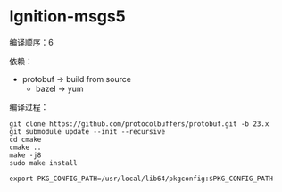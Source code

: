 # Ignition-msgs5

编译顺序：6

依赖：

- protobuf -> build from source
  -   bazel -> yum
  

编译过程：

```
git clone https://github.com/protocolbuffers/protobuf.git -b 23.x
git submodule update --init --recursive
cd cmake
cmake ..
make -j8
sudo make install

export PKG_CONFIG_PATH=/usr/local/lib64/pkgconfig:$PKG_CONFIG_PATH


```